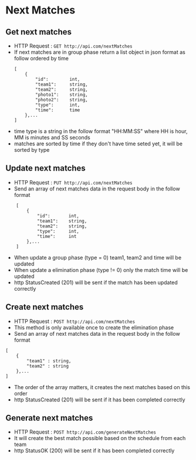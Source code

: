 # Next Matches

## Get next matches

* HTTP Request : ```GET http://api.com/nextMatches```
* If next matches are in group phase return a list object in json format as follow ordered by time
    ``` 
    [
        {
            "id":        int,    
            "team1":     string, 
            "team2":     string,
            "photo1":    string, 
            "photo2":    string, 
            "type":      int,    
            "time":      time    
        },...
    ]
    ```
* time type is a string in the follow format "HH:MM:SS" where HH is hour, MM is minutes and SS seconds
* matches are sorted by time if they don't have time seted yet, it will be sorted by type


## Update next matches

* HTTP Request : ```PUT http://api.com/nextMatches```
* Send an array of next matches data in the request body in the follow format
``` 
    [
        {  
            "id":       int,
            "team1":    string,
            "team2":    string,
            "type":     int,
            "time":     int
        },...
    ]
```
* When update a group phase (type = 0) team1, team2 and time will be updated
* When update a elimination phase (type != 0) only the match time will be updated
* http StatusCreated (201) will be sent if the match has been updated correctly

## Create next matches

* HTTP Request : ```POST http://api.com/nextMatches```
* This method is only available once to create the elimination phase
* Send an array of next matches data in the request body in the follow format
```
[
	{
		"team1" : string,
		"team2" : string
	},...
]
```
* The order of the array matters, it creates the next matches based on this order
* http StatusCreated (201) will be sent if it has been completed correctly


## Generate next matches

* HTTP Request : ```POST http://api.com/generateNextMatches```
* It will create the best match possible based on the schedule from each team
* http StatusOK (200) will be sent if it has been completed correctly